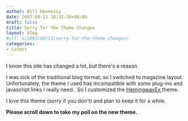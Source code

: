 ```yaml
---
author: Bill Hennessy
date: 2007-08-11 16:32:39+00:00
draft: false
title: Sorry for the Theme Changes
layout: blog
#url: e/2007/08/11/sorry-for-the-theme-changes/
categories:
- Latest
---
```


I know this site has changed a lot, but there's a reason.

I was sick of the traditional blog format, so I switched to magazine layout.  Unfortunately, the theme I used has incompatible with some plug-ins and javascript links I really need.  So I customized the [HemingwayEx ](https://nalinmakar.com/hemingwayex)theme.

I love this theme (sorry if you don't) and plan to keep it for a while.

**Please scroll down to take my poll on the new theme.**
